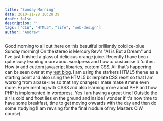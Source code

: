 ```yaml
---
title: "Sunday Morning"
date: 2010-11-28 10:28:39
draft: false
description: ""
tags: ["CIW", "HTML5", "life", "web-design"]
author: "Andrew"
---
```


Good morning to all out there on this beautiful brilliantly cold ice-blue Sunday morning! On the stereo is Mercury Rev's "All is But a Dream" and I've just finished a glass of delicious orange juice. Recently I have been quite busy learning more about wordpress and how to customise it further. How to add custom javascript libraries, custom CSS. All that's happening can be seen over at my [test blog](http://www.test.big-andy.co.uk/blog). I am using the starkers HTML5 theme as a starting point and also using the HTML5 boilerplate CSS reset so that I am working from a base-line so that any changes I make make it mine even more. Experimenting with CSS3 and also learning more about PHP and how PHP is implemented in wordpress. Yes I am having a great time! Outside the air is cold and frost lies on the ground and inside I wonder if it's now time to have some breakfast, time to get moving onwards with the day and then do some studying (I am revising for the final module of my Masters CIW course).
